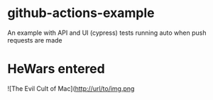 # github-actions-example
An example with API and UI (cypress) tests running auto when push requests are made

# HeWars entered
![The Evil Cult of Mac]([http://url/to/img.png](https://cdn.mos.cms.futurecdn.net/AzLLtXBcNCaXh9MdcjGjgb.jpg)
